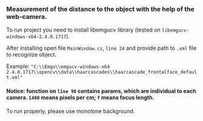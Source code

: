### Measurement of the distance to the object with the help of the web-camera.

To run project you need to install libemgucv library (tested on `libemgucv-windows-x64-2.4.0.1717`).

After installing open file `MainWindow.cs`, `line 24` and provide path to  `.xml` file to recognize object.

Example:
    `"C:\\Emgu\\emgucv-windows-x64 2.4.0.1717\\opencv\\data\\haarcascades\\haarcascade_frontalface_default.xml"`
    
#### Notice: function on `line 90` contains params, which are individual to each camera. `1400` means pixels per cm; `f` means focus length.

To run properly, please use monotone background.
